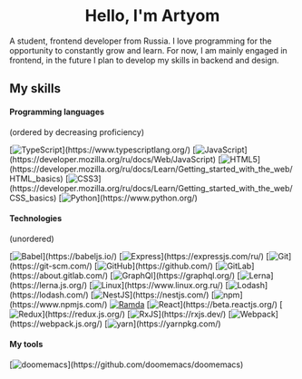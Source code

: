 <h1 align="center">Hello, I'm Artyom</h1>

A student, frontend developer from Russia. I love programming for the opportunity to constantly grow and learn. For now, I am mainly engaged in frontend, in the future I plan to develop my skills in backend and design.

<h2>My skills</h2>
  
  <h4>Programming languages</h4>
  
  (ordered by decreasing proficiency)
  
  [![TypeScript](https://img.shields.io/badge/-TypeScript-FFFFFF?logo="TypeScript")](https://www.typescriptlang.org/)
  [![JavaScript](https://img.shields.io/badge/-JavaScript-black?logo="JavaScript")](https://developer.mozilla.org/ru/docs/Web/JavaScript)
  [![HTML5](https://img.shields.io/badge/-HTML5-FFFFFF?logo="HTML5")](https://developer.mozilla.org/ru/docs/Learn/Getting_started_with_the_web/HTML_basics)
  [![CSS3](https://img.shields.io/badge/-CSS3-006BC0?logo="CSS3")](https://developer.mozilla.org/ru/docs/Learn/Getting_started_with_the_web/CSS_basics)
  [![Python](https://img.shields.io/badge/-Python-FFDC51?logo="Python")](https://www.python.org/)
  
  <h4>Technologies</h4>
  
  (unordered)
  
  [![Babel](https://img.shields.io/badge/-Babel-3B3C38?logo="Babel")](https://babeljs.io/)
  [![Express](https://img.shields.io/badge/-Express-black?logo="Express")](https://expressjs.com/ru/)
  [![Git](https://img.shields.io/badge/-git-E7E6DE?logo="Git")](https://git-scm.com/)
  [![GitHub](https://img.shields.io/badge/-GitHub-1C2128?logo="GitHub")](https://github.com/)
  [![GitLab](https://img.shields.io/badge/-GitLab-FFFFFF?logo="GitLab")](https://about.gitlab.com/)
  [![GraphQl](https://img.shields.io/badge/-GraphQl-171E26?logo="GraphQl")](https://graphql.org/)
  [![Lerna](https://img.shields.io/badge/-Lerna-1F2937?logo="Lerna")](https://lerna.js.org/)
  [![Linux](https://img.shields.io/badge/-Linux-2E3325?logo="Linux")](https://www.linux.org.ru/)
  [![Lodash](https://img.shields.io/badge/-Lodash-FFFFFF?logo="Lodash")](https://lodash.com/)
  [![NestJS](https://img.shields.io/badge/-NestJS-0E0E10?logo="NestJS")](https://nestjs.com/)
  [![npm](https://img.shields.io/badge/-npm-FFFFFF?logo="npm")](https://www.npmjs.com/)
  [![Ramda](https://img.shields.io/badge/-Ramda-884499)](https://ramdajs.com/)
  [![React](https://img.shields.io/badge/-React-23272F?logo="React")](https://beta.reactjs.org/)
  [![Redux](https://img.shields.io/badge/-Redux-593D88?logo="Redux")](https://redux.js.org/)
  [![RxJS](https://img.shields.io/badge/-RxJs-D81B60?logo="ReactiveX")](https://rxjs.dev/)
  [![Webpack](https://img.shields.io/badge/-Webpack-101619?logo="Webpack")](https://webpack.js.org/)
  [![yarn](https://img.shields.io/badge/-yarn-FFFFFF?logo="yarn")](https://yarnpkg.com/)
  
  <h4>My tools</h4>

  [![doomemacs](https://img.shields.io/badge/-doomemacs-EFEADB?logo="GNUEmacs")](https://github.com/doomemacs/doomemacs)
